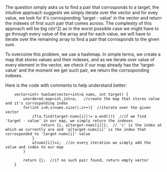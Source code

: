 The question simply asks us to find a pair that corrosponds to a target, the intuitive approach suggests we simply iterate over the vector and for evey value, we look for it's corrosponding 'target - value' in the vector and return the indexes of first such pair that comes across. 
The complexity of this approach will be big o(n^2) as in the worst possible case we might have to go through every value of the array and for each value, we will have to iterate over the remaining array to find a pair that corrosponds to the given sum. 

To overcome this problem, we use a hashmap. 
In simple terms, we create a map that stores values and their indexes, and as we iterate over value of every element in the vector, we check if our map already has the 'target-value' and the moment we get such pair, we return the corrsoponding indexes. 

Here is the code with comments to help understand better: 
```
    vector<int> twoSum(vector<int>& nums, int target) {
        unordered_map<int,int>a;   //create the map that stores value and it's corrosponding index
        for(int i=0;i<nums.size();i++){  //iterate over the given vector
            if(a.find(target-nums[i])!= a.end()){  //if we find 'target - value' in our map, we simply return the indexes
                return {i, a[target-nums[i]]};  // 'i' is the index at which we currently are and 'a[target-nums[i]' is the index that corrosponded to 'target-nums[i]' value
            }
            a[nums[i]]=i;  //in every iteration we simply add the value and index to our map
        }
        
        return {};  //if no such pair found, return empty vector
    }
